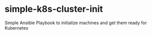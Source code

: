 # simple-k8s-cluster-init
Simple Ansible Playbook to initialize machines and get them ready for Kubernetes

